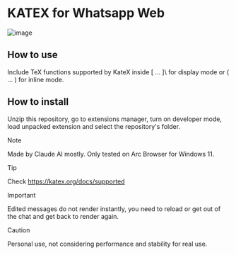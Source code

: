 # KATEX for Whatsapp Web

![image](https://github.com/user-attachments/assets/8e7db518-ae47-4e0f-b214-88e69e92816a)

## How to use
Include TeX functions supported by KateX inside \[ ... ]\ for display mode or \( ... \) for inline mode. 

## How to install
Unzip this repository, go to extensions manager, turn on developer mode, load unpacked extension and select the repository's folder. 
> [!NOTE]
> Made by Claude AI mostly. 
> Only tested on Arc Browser for Windows 11.

> [!TIP]
> Check https://katex.org/docs/supported

> [!IMPORTANT]
> Edited messages do not render instantly, you need to reload or get out of the chat and get back to render again.



> [!CAUTION]
> Personal use, not considering performance and stability for real use.
